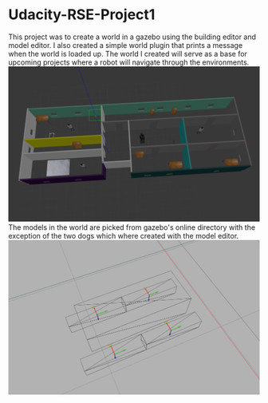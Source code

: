 # Udacity-RSE-Project1

This project was to create a world in a gazebo using the building editor and model editor.
I also created a simple world plugin that prints a message when the world is loaded up.
The world I created will serve as a base for upcoming projects where a robot will navigate through the environments.
![Alt text](Project1/images/myworld.png?raw=true "my world")
The models in the world are picked from gazebo's online directory with the exception of the two dogs which where created with the model editor.
![Alt text](Project1/images/dog_wireframe.png?raw=true "dog with 4 revolute joints")
